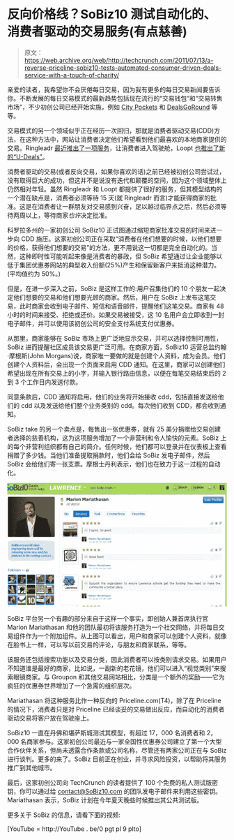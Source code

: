 # 反向价格线？SoBiz10 测试自动化的、消费者驱动的交易服务(有点慈善)

> 原文：<https://web.archive.org/web/http://techcrunch.com/2011/07/13/a-reverse-priceline-sobiz10-tests-automated-consumer-driven-deals-service-with-a-touch-of-charity/>

亲爱的读者，我希望你不会厌倦每日交易，因为我有更多的每日交易新闻要告诉你。不断发展的每日交易模式的最新趋势包括现在流行的“交易钱包”和“交易转售市场”，不少初创公司已经开始实施，例如 [City Pockets](https://web.archive.org/web/20230203044400/https://techcrunch.com/2011/06/20/daily-deal-wallet-citypockets-raises-735k-adds-secondary-marketplace-for-deal-resale/) 和 [DealsGoRound](https://web.archive.org/web/20230203044400/https://techcrunch.com/2011/06/21/dealsgoround-launches-deal-wallet-to-let-consumers-organize-daily-deals-in-one-place/) 等等。

交易模式的另一个领域似乎正在经历一次回归，那就是消费者驱动交易(CDD)方法，在这种方法中，网站让消费者决定他们希望看到他们最喜欢的本地商家提供的交易。Ringleadr [最近推出了一项服务](https://web.archive.org/web/20230203044400/https://techcrunch.com/2011/06/23/ringleadr-raises-500k-launches-service-to-let-users-create-their-own-deals/)，让消费者进入驾驶舱，Loopt [也推出了新的“U-Deals”](https://web.archive.org/web/20230203044400/https://techcrunch.com/2011/06/23/off-and-running-loopts-first-u-deal-sells-out-in-less-than-an-hour/)。

消费者驱动的交易(或者反向交易，如果你喜欢的话)之前已经被初创公司尝试过，没有取得巨大的成功，但这并不是说没有迭代和颠覆的空间，因为这个领域整体上仍然相对年轻。虽然 Ringleadr 和 Loopt 都提供了很好的服务，但其模型结构的一个潜在缺点是，消费者必须等待 15 天(就 Ringleadr 而言)才能获得商家的批准。这是在消费者让一群朋友对交易感到兴奋，足以越过临界点之后，然后必须等待两周以上，等待商家*也许*决定批准。

科罗拉多州的一家初创公司 SoBiz10 正试图通过缩短商家批准交易的时间来进一步向 CDD 施压。这家初创公司正在采取“消费者在他们想要的时候，以他们想要的价格，获得他们想要的交易”的方法，更不用说这一切都是完全自动化的。当然，这种即时性可能听起来像是消费者的暴政，但 SoBiz 希望通过让企业能够以低于集团优惠券网站的典型收入份额(25%)产生和保留新客户来抵消这种潜力。(平均值约为 50%。)

但是，在进一步深入之前，SoBiz 是这样工作的:用户召集他们的 10 个朋友一起决定他们想要的交易和他们想要光顾的商家。然后，用户在 SoBiz 上发布这笔交易，此时商家会收到电子邮件、短信和语音邮件，提醒他们这笔交易。商家有 48 小时的时间来接受、拒绝或还价。如果交易被接受，这 10 名用户会立即收到一封电子邮件，并可以使用该初创公司的安全支付系统支付优惠券。

从那里，商家能够在 SoBiz 市场上更广泛地显示交易，并可以选择控制可用性，SoBiz 进而提醒社区成员该交易更广泛可用。在商家方面，SoBiz10 运营总监约翰·摩根斯(John Morgans)说，商家唯一要做的就是创建个人资料，成为会员。他们创建个人资料后，会出现一个页面来启用 CDD 通知。在这里，商家可以创建他们希望出现在所有交易上的小字，并输入银行路由信息，以便在每笔交易结束后的 2 到 3 个工作日内发送付款。

同意条款后，CDD 通知将启用，他们的业务将开始接收 cdd，包括直接发送给他们的 cdd 以及发送给他们整个业务类别的 cdd。每次他们收到 CDD，都会收到通知。

SoBiz take 的另一个卖点是，每售出一张优惠券，就有 25 美分捐赠给交易创建者选择的慈善机构，这为这项服务增加了一个非营利和令人愉快的元素。SoBiz 上的每个非营利组织都有自己的简介。任何时候，他们都可以登录并在仪表板上查看捐赠了多少钱。当他们准备提取捐款时，他们会给 SoBiz 发电子邮件，然后 SoBiz 会给他们寄一张支票。摩根士丹利表示，他们也在致力于这一过程的自动化。

[![](img/aac03ff130ca88ab8d1f06dd156861eb.png "Screen shot 2011-07-10 at 5.10.32 AM")](https://web.archive.org/web/20230203044400/https://techcrunch.com/wp-content/uploads/2011/07/screen-shot-2011-07-10-at-5-10-32-am.png)

SoBiz 平台另一个有趣的部分来自于这样一个事实，即创始人兼首席执行官 Marion Mariathasan 和他的团队最初将该服务打造为一个社交网络，并将每日交易组件作为一个附加组件。从上图可以看出，用户和商家可以创建个人资料，就像在脸书上一样，可以写以前交易的评论，与朋友和商家联系，等等。

该服务还包括搜索功能以及交易分类，因此消费者可以按类别请求交易。如果用户不知道谁是最好的商家，比如说，一副新的老花镜，他们可以进入“视觉类别”来搜索眼镜商家。与 Groupon 和其他交易网站相比，分类是一个额外的奖励——它为疯狂的优惠券世界增加了一个急需的组织层次。

Mariathasan 将这种服务比作一种反向的 Priceline.com(T4)，除了在 Priceline 的情况下，消费者只是对 Priceline 已经谈妥的交易做出反应，而自动化的消费者驱动交易将客户放在驾驶座上。

SoBiz10 一直在丹佛和堪萨斯城测试其模型，有超过 17，000 名消费者和 2，000 名商家参与。这家初创公司最近与一家全国性优惠券公司建立了第一个大型合作伙伴关系，但尚未透露合作条款或公司名称，尽管还有两家公司正在与 SoBiz 进行谈判。更多的来了。SoBiz 目前正在创业，并寻求风险投资，以帮助将其服务推广到其他城市。

最后，这家初创公司向 TechCrunch 的读者提供了 100 个免费的私人测试版密钥，你可以通过给 contact@SoBiz10.com 的团队发电子邮件来利用这些密钥。Mariathasan 表示，SoBiz 计划在今年夏天晚些时候推出其公共测试版。

更多关于 SoBiz 的信息，请看下面的视频:

[YouTube = http://YouTube . be/0 pgt pl 9 plto]